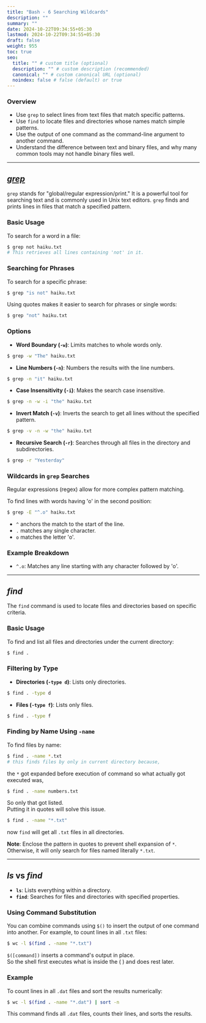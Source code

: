 ```yaml
---
title: "Bash - 6 Searching Wildcards"
description: ""
summary: ""
date: 2024-10-22T09:34:55+05:30
lastmod: 2024-10-22T09:34:55+05:30
draft: false
weight: 955
toc: true
seo:
  title: "" # custom title (optional)
  description: "" # custom description (recommended)
  canonical: "" # custom canonical URL (optional)
  noindex: false # false (default) or true
---
```


### Overview
- Use `grep` to select lines from text files that match specific patterns.
- Use `find` to locate files and directories whose names match simple patterns.
- Use the output of one command as the command-line argument to another command.
- Understand the difference between text and binary files, and why many common tools may not handle binary files well.

---

## [*grep*](/personal-site/docs/bash-linux/command-docs/grep)

`grep` stands for "global/regular expression/print." It is a powerful tool for searching text and is commonly used in Unix text editors. `grep` finds and prints lines in files that match a specified pattern.

### Basic Usage
To search for a word in a file:
```bash {frame="none"}
$ grep not haiku.txt
# This retrieves all lines containing 'not' in it.
```

### Searching for Phrases
To search for a specific phrase:
```bash {frame="none"}
$ grep "is not" haiku.txt
```
Using quotes makes it easier to search for phrases or single words:
```bash {frame="none"}
$ grep "not" haiku.txt
```

### Options
- **Word Boundary (`-w`)**: Limits matches to whole words only.
```bash {frame="none"}
$ grep -w "The" haiku.txt
```

- **Line Numbers (`-n`)**: Numbers the results with the line numbers.
```bash {frame="none"}
$ grep -n "it" haiku.txt
```

- **Case Insensitivity (`-i`)**: Makes the search case insensitive.
```bash {frame="none"}
$ grep -n -w -i "the" haiku.txt
```

- **Invert Match (`-v`)**: Inverts the search to get all lines without the specified pattern.
```bash {frame="none"}
$ grep -v -n -w "the" haiku.txt
```

- **Recursive Search (`-r`)**: Searches through all files in the directory and subdirectories.
```bash {frame="none"}
$ grep -r "Yesterday"
```

### Wildcards in `grep` Searches
Regular expressions (regex) allow for more complex pattern matching. 

To find lines with words having 'o' in the second position:
```bash {frame="none"}
$ grep -E "^.o" haiku.txt
```
- `^` anchors the match to the start of the line.
- `.` matches any single character.
- `o` matches the letter 'o'.

### Example Breakdown
- `^.o`: Matches any line starting with any character followed by 'o'.

---

## *find*

The `find` command is used to locate files and directories based on specific criteria.

### Basic Usage
To find and list all files and directories under the current directory:
```bash {frame="none"}
$ find .
```

### Filtering by Type
- **Directories (`-type d`)**: Lists only directories.
```bash {frame="none"}
$ find . -type d
```
- **Files (`-type f`)**: Lists only files.
```bash {frame="none"}
$ find . -type f
```

### Finding by Name Using `-name`
To find files by name:

```bash {frame="none"}
$ find . -name *.txt
# this finds files by only in current directory because,
```
the `*` got expanded before execution of command so what actually got executed was,
```bash {frame="none"}
$ find . -name numbers.txt
```
So only that got listed.    
Putting it in quotes will solve this issue.
```bash {frame="none"}
$ find . -name "*.txt"
```
now `find` will get all `.txt` files in all directories.

**Note**: Enclose the pattern in quotes to prevent shell expansion of `*`. Otherwise, it will only search for files named literally `*.txt`.

---

## *ls* vs *find*

- **`ls`**: Lists everything within a directory.
- **`find`**: Searches for files and directories with specified properties.

### Using Command Substitution
You can combine commands using `$()` to insert the output of one command into another. For example, to count lines in all `.txt` files:
```bash {frame="none"}
$ wc -l $(find . -name "*.txt")
```
`$([command])` inserts a command's output in place.     
So the shell first executes what is inside the ( ) and does rest later.

### Example
To count lines in all `.dat` files and sort the results numerically:
```bash {frame="none"}
$ wc -l $(find . -name "*.dat") | sort -n
```
This command finds all `.dat` files, counts their lines, and sorts the results.


